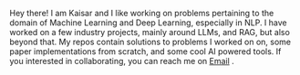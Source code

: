 Hey there!
I am Kaisar and I like working on problems pertaining to the domain of Machine Learning and Deep Learning, especially in NLP. I have worked on a few industry projects, mainly around LLMs, and RAG, but also beyond that. My repos contain solutions to problems I worked on on, some paper implementations from scratch, and some cool AI powered tools. If you interested in collaborating, you can reach me on [Email](mailto:ikaisar10@gmail.com) .
